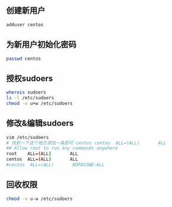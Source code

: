 ## 创建新用户

```bash
adduser centos
```



## 为新用户初始化密码

```bash
passwd centos
```



## 授权sudoers

```bash
whereis sudoers
ls -l /etc/sudoers
chmod -v u+w /etc/sudoers
```



## 修改&编辑sudoers

```bash
vim /etc/sudoers
# 找到一下这个地方添加一条即可 centos centos  ALL=(ALL)       ALL
## Allow root to run any commands anywhere 
root    ALL=(ALL)       ALL
centos  ALL=(ALL)       ALL
#centos  ALL=(ALL)       NOPASSWD:ALL
```



## 回收权限

```bash
chmod -v u-w /etc/sudoers
```
